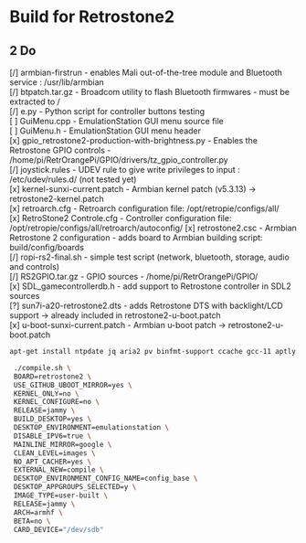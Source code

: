 # Build for Retrostone2

## 2 Do
[/] armbian-firstrun - enables Mali out-of-the-tree module and Bluetooth service : /usr/lib/armbian  
[/] btpatch.tar.gz - Broadcom utility to flash Bluetooth firmwares - must be extracted to /  
[/] e.py - Python script for controller buttons testing  
[ ] GuiMenu.cpp - EmulationStation GUI menu source file  
[ ] GuiMenu.h - EmulationStation GUI menu header  
[x] gpio_retrostone2-production-with-brightness.py - Enables the Retrostone GPIO controls - /home/pi/RetrOrangePi/GPIO/drivers/tz_gpio_controller.py  
[/] joystick.rules - UDEV rule to give write privileges to input : /etc/udev/rules.d/ (not tested yet)  
[x] kernel-sunxi-current.patch - Armbian kernel patch (v5.3.13) -> retrostone2-kernel.patch   
[x] retroarch.cfg - Retroarch configuration file: /opt/retropie/configs/all/  
[x] RetroStone2 Controle.cfg - Controller configuration file: /opt/retropie/configs/all/retroarch/autoconfig/
[x] retrostone2.csc - Armbian Retrostone 2 configuration - adds board to Armbian building script: build/config/boards   
[/] ropi-rs2-final.sh - simple test script (network, bluetooth, storage, audio and controls)  
[/] RS2GPIO.tar.gz - GPIO sources - /home/pi/RetrOrangePi/GPIO/  
[x] SDL_gamecontrollerdb.h - add support to Retrostone controller in SDL2 sources  
[?] sun7i-a20-retrostone2.dts - adds Retrostone DTS with backlight/LCD support -> already included in retrostone2-u-boot.patch  
[x] u-boot-sunxi-current.patch - Armbian u-boot patch -> retrostone2-u-boot.patch  

```bash
apt-get install ntpdate jq aria2 pv binfmt-support ccache gcc-11 aptly bison build-essential debian-archive-keyring debian-keyring device-tree-compiler dwarves flex gcc-arm-linux-gnueabi gcc-aarch64-linux-gnu libbison-dev libc6-dev-armhf-cross libcrypto++-dev libelf-dev libfdt-dev libfile-fcntllock-perl libfl-dev liblz4-tool libncurses-dev libpython2.7-dev libssl-dev libusb-1.0-0-dev patchutils pixz pkg-config python3-distutils qemu-user-static swig u-boot-tools uuid-dev zlib1g-dev lib32ncurses-dev lib32stdc++6 libc6-i386 python2 apt-cacher-ng
```


```bash
 ./compile.sh \
 BOARD=retrostone2 \
 USE_GITHUB_UBOOT_MIRROR=yes \
 KERNEL_ONLY=no \
 KERNEL_CONFIGURE=no \
 RELEASE=jammy \
 BUILD_DESKTOP=yes \
 DESKTOP_ENVIRONMENT=emulationstation \
 DISABLE_IPV6=true \
 MAINLINE_MIRROR=google \
 CLEAN_LEVEL=images \
 NO_APT_CACHER=yes \
 EXTERNAL_NEW=compile \
 DESKTOP_ENVIRONMENT_CONFIG_NAME=config_base \
 DESKTOP_APPGROUPS_SELECTED=y \
 IMAGE_TYPE=user-built \
 RELEASE=jammy \
 ARCH=armhf \
 BETA=no \
 CARD_DEVICE="/dev/sdb"
```


